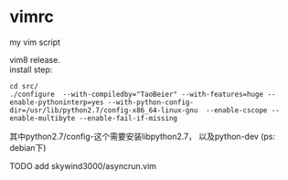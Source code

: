vimrc
=====

my vim script   

vim8 release.  
install step:  

    cd src/  
    ./configure  --with-compiledby="TaoBeier" --with-features=huge --enable-pythoninterp=yes --with-python-config-dir=/usr/lib/python2.7/config-x86_64-linux-gnu  --enable-cscope --enable-multibyte --enable-fail-if-missing  

其中python2.7/config-这个需要安装libpython2.7， 以及python-dev (ps: debian下)  

TODO add skywind3000/asyncrun.vim 
